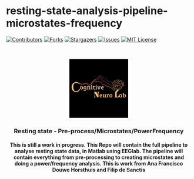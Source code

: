 # resting-state-analysis-pipeline-microstates-frequency

[![Contributors][contributors-shield]][contributors-url]
[![Forks][forks-shield]][forks-url]
[![Stargazers][stars-shield]][stars-url]
[![Issues][issues-shield]][issues-url]
[![MIT License][license-shield]][license-url]




<br />
<p align="center">
  <a href="https://github.com/DouweHorsthuis/resting-state-analysis-pipeline-microstates-frequency/">
    <img src="images/logo.jpeg" alt="Logo" width="160" height="160">
  </a> 

<h3 align="center">Resting state - Pre-process/Microstates/PowerFrequency</h3>

<h4 align="center">This is still a work in progress. This Repo will contain the full pipeline to analyse resting state data, in Matlab using EEGlab. The pipeline will contain everything from pre-processing to creating microstates and doing a power/frequency analysis. This is work from Ana Francisco Douwe Horsthuis and Filip de Sanctis 
</h4>

<!--
**Table of Contents**
  
1. [About the project](#about-the-project)
    - [Built With](#built-with)
2. [Getting started](#getting-started)
    - [Prerequisites](#prerequisites)  
    - [Installation](#installation)  
3. [Roadmap](#roadmap)
3. [Contributing](#contributing)
3. [License](#license)
3. [Contact](#contact)
3. [Acknowledgement](#acknowledgement)
3. [Usage](#usage)



## About The Project

[![Product Name Screen Shot][product-screenshot]](https://example.com)




### Built With

* []()
* []()
* []()




## Getting Started

To get a local copy up and running follow these simple steps.

### Prerequisites

This is an example of how to list things you need to use the software and how to install them.
* npm
  ```sh
  npm install npm@latest -g
  ```

### Installation

1. Clone the resting-state-analysis-pipeline-microstates-frequency
   ```sh
   git clone https://github.com/DouweHorsthuis/resting-state-analysis-pipeline-microstates-frequency/.git
   ```
2. Install NPM packages
   ```sh
   npm install
   ```



## Usage

Use this space to show useful examples of how a project can be used. Additional screenshots, code examples and demos work well in this space. You may also link to more resources.

_For more examples, please refer to the [Documentation](https://example.com)_



## Roadmap

See the [open issues](https://github.com/DouweHorsthuis/resting-state-analysis-pipeline-microstates-frequency/issues) for a list of proposed features (and known issues).


## Contributing

Contributions are what make the open source community such an amazing place to be learn, inspire, and create. Any contributions you make are **greatly appreciated**.

1. Fork the Project
2. Create your Feature Branch (`git checkout -b feature/AmazingFeature`)
3. Commit your Changes (`git commit -m 'Add some AmazingFeature'`)
4. Push to the Branch (`git push origin feature/AmazingFeature`)
5. Open a Pull Request



## License

Distributed under the MIT License. See `LICENSE` for more information.



## Contact

Your Name - [@douwejhorsthuis](https://twitter.com/douwejhorsthuis) - douwehorsthuis@gmail.com

Project Link: [https://github.com/DouweHorsthuis/resting-state-analysis-pipeline-microstates-frequency/](https://github.com/DouweHorsthuis/resting-state-analysis-pipeline-microstates-frequency/)




## Acknowledgements

* []()
* []()
* []()



-->

[contributors-shield]: https://img.shields.io/github/contributors/DouweHorsthuis/resting-state-analysis-pipeline-microstates-frequency.svg?style=for-the-badge
[contributors-url]: https://github.com/DouweHorsthuis/resting-state-analysis-pipeline-microstates-frequency/graphs/contributors
[forks-shield]: https://img.shields.io/github/forks/DouweHorsthuis/resting-state-analysis-pipeline-microstates-frequency.svg?style=for-the-badge
[forks-url]: https://github.com/DouweHorsthuis/resting-state-analysis-pipeline-microstates-frequency/network/members
[stars-shield]: https://img.shields.io/github/stars/DouweHorsthuis/resting-state-analysis-pipeline-microstates-frequency.svg?style=for-the-badge
[stars-url]: https://github.com/DouweHorsthuis/resting-state-analysis-pipeline-microstates-frequency/stargazers
[issues-shield]: https://img.shields.io/github/issues/DouweHorsthuis/resting-state-analysis-pipeline-microstates-frequency.svg?style=for-the-badge
[issues-url]: https://github.com/DouweHorsthuis/resting-state-analysis-pipeline-microstates-frequency/issues
[license-shield]: https://img.shields.io/github/license/DouweHorsthuis/resting-state-analysis-pipeline-microstates-frequency.svg?style=for-the-badge
[license-url]: https://github.com/DouweHorsthuis/resting-state-analysis-pipeline-microstates-frequency/blob/master/LICENSE.txt
